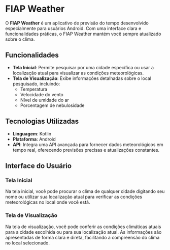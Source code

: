 # FIAP Weather

O **FIAP Weather** é um aplicativo de previsão do tempo desenvolvido especialmente para usuários Android. Com uma interface clara e funcionalidades práticas, o FIAP Weather mantém você sempre atualizado sobre o clima.

## Funcionalidades

- **Tela Inicial**: Permite pesquisar por uma cidade específica ou usar a localização atual para visualizar as condições meteorológicas.
- **Tela de Visualização**: Exibe informações detalhadas sobre o local pesquisado, incluindo:
  - Temperatura
  - Velocidade do vento
  - Nível de umidade do ar
  - Porcentagem de nebulosidade

## Tecnologias Utilizadas

- **Linguagem**: Kotlin
- **Plataforma**: Android
- **API**: Integra uma API avançada para fornecer dados meteorológicos em tempo real, oferecendo previsões precisas e atualizações constantes.

## Interface do Usuário

### Tela Inicial

Na tela inicial, você pode procurar o clima de qualquer cidade digitando seu nome ou utilizar sua localização atual para verificar as condições meteorológicas no local onde você está.

### Tela de Visualização

Na tela de visualização, você pode conferir as condições climáticas atuais para a cidade escolhida ou para sua localização atual. As informações são apresentadas de forma clara e direta, facilitando a compreensão do clima no local selecionado.

